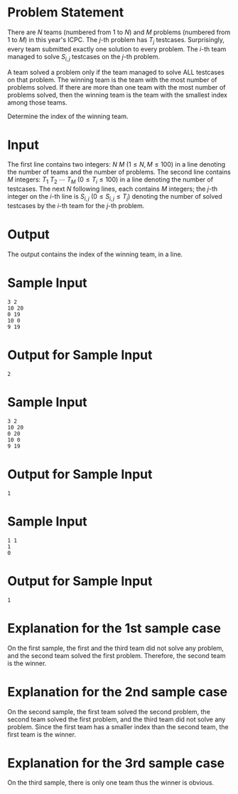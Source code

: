 # Problem Statement

There are $N$ teams (numbered from 1 to $N$) and $M$ problems (numbered from 1 to $M$) in this year's ICPC. The $j$-th problem has $T_j$ testcases. Surprisingly, every team submitted exactly one solution to every problem. The $i$-th team managed to solve $S_{i,j}$ testcases on the $j$-th problem.

A team solved a problem only if the team managed to solve ALL testcases on that problem. The winning team is the team with the most number of problems solved. If there are more than one team with the most number of problems solved, then the winning team is the team with the smallest index among those teams.

Determine the index of the winning team.

# Input

The first line contains two integers: $N$ $M$ ($1 \le N, M \le 100$) in a line denoting the number of teams and the number of problems. The second line contains $M$ integers: $T_1\ T_2\ \cdots\ T_M$ ($0 \le T_i \le 100$) in a line denoting the number of testcases. The next $N$ following lines, each contains $M$ integers; the $j$-th integer on the $i$-th line is $S_{i,j}$ ($0 \le S_{i,j} \le T_j$) denoting the number of solved testcases by the $i$-th team for the $j$-th problem.

# Output

The output contains the index of the winning team, in a line.

# Sample Input
```
3 2
10 20
0 19
10 0
9 19
```
# Output for Sample Input
```
2
```
# Sample Input
```
3 2
10 20
0 20
10 0
9 19
```
# Output for Sample Input
```
1
```
# Sample Input
```
1 1
1
0
```
# Output for Sample Input
```
1
```
# Explanation for the 1st sample case

On the first sample, the first and the third team did not solve any problem, and the second team solved the first problem. Therefore, the second team is the winner.


# Explanation for the 2nd sample case

On the second sample, the first team solved the second problem, the second team solved the first problem, and the third team did not solve any problem. Since the first team has a smaller index than the second team, the first team is the winner.

# Explanation for the 3rd sample case

On the third sample, there is only one team thus the winner is obvious.

